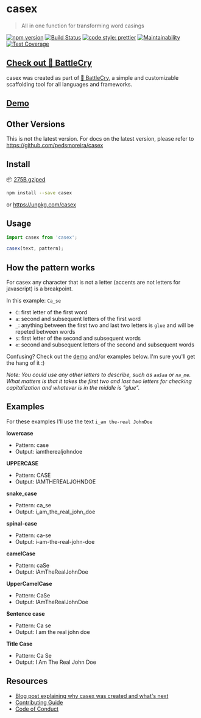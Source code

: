 # casex

> All in one function for transforming word casings

[![npm version](https://img.shields.io/npm/v/casex.svg)](https://www.npmjs.org/package/casex)
[![Build Status](https://travis-ci.org/pedsmoreira/casex.svg?branch=master)](https://travis-ci.org/pedsmoreira/casex)
[![code style: prettier](https://img.shields.io/badge/code_style-prettier-ff69b4.svg)](https://github.com/prettier/prettier)
[![Maintainability](https://api.codeclimate.com/v1/badges/d3177e38b1705670e8ab/maintainability)](https://codeclimate.com/github/pedsmoreira/casex/maintainability)
[![Test Coverage](https://api.codeclimate.com/v1/badges/d3177e38b1705670e8ab/test_coverage)](https://codeclimate.com/github/pedsmoreira/casex/test_coverage)

## [Check out 🥁 BattleCry](https://github.com/pedsmoreira/battlecry)

casex was created as part of [🥁 BattleCry](https://github.com/pedsmoreira/battlecry), a simple and customizable scaffolding tool for all languages and frameworks.

## [Demo](https://codesandbox.io/s/8y83k797v0)

## Other Versions

This is not the latest version. For docs on the latest version, please refer to https://github.com/pedsmoreira/casex

## Install

📦 [275B gziped](https://bundlephobia.com/result?p=casex)

```sh
npm install --save casex
```

or https://unpkg.com/casex

## Usage

```js
import casex from 'casex';

casex(text, pattern);
```

## How the pattern works

For casex any character that is not a letter (accents are not letters for javascript) is a breakpoint.

In this example: `Ca_se`

* `C`: first letter of the first word
* `a`: second and subsequent letters of the first word
* `_`: anything between the first two and last two letters is `glue` and will be repeted between words
* `s`: first letter of the second and subsequent words
* `e`: second and subsequent letters of the second and subsequent words

Confusing? Check out the [demo](https://codesandbox.io/s/8y83k797v0) and/or examples below. I'm sure you'll get the hang of it :)

_Note: You could use any other letters to describe, such as `aa$aa` or `na_me`. What matters is that it takes the first two and last two letters for checking capitalization and whatever is in the middle is "glue"._

## Examples

For these examples I'll use the text `i_am the-real JohnDoe`

**lowercase**

* Pattern: case
* Output: iamtherealjohndoe

**UPPERCASE**

* Pattern: CASE
* Output: IAMTHEREALJOHNDOE

**snake_case**

* Pattern: ca_se
* Output: i_am_the_real_john_doe

**spinal-case**

* Pattern: ca-se
* Output: i-am-the-real-john-doe

**camelCase**

* Pattern: caSe
* Output: iAmTheRealJohnDoe

**UpperCamelCase**

* Pattern: CaSe
* Output: IAmTheRealJohnDoe

**Sentence case**

* Pattern: Ca se
* Output: I am the real john doe

**Title Case**

* Pattern: Ca Se
* Output: I Am The Real John Doe

## Resources

* [Blog post explaining why casex was created and what's next](https://medium.com/@pedsmoreira/scaffolding-for-existing-projects-part-1-a-library-for-matching-cases-b353ec14a8fb)
* [Contributing Guide](./CONTRIBUTING.md)
* [Code of Conduct](./CODE_OF_CONDUCT.md)
